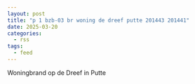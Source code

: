 ```yaml
---
layout: post
title: "p 1 bzb-03 br woning de dreef putte 201443 201441"
date: 2025-03-20
categories: 
  - rss
tags: 
  - feed
---
```


Woningbrand op de Dreef in Putte
